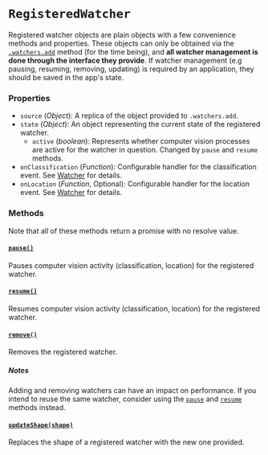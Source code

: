# `RegisteredWatcher`

Registered watcher objects are plain objects with a few convenience methods and properties. These objects can only be obtained via the [`.watchers.add`](./watchers.add.md) method (for the time being), and **all watcher management is done through the interface they provide**. If watcher management (e.g pausing, resuming, removing, updating) is required by an application, they should be saved in the app's state.

### Properties

* `source` (_Object_): A replica of the object provided to `.watchers.add`.
* `state` (_Object_): An object representing the current state of the registered watcher.
  * `active` (_boolean_): Represents whether computer vision processes are active for the watcher in question. Changed by `pause` and `resume` methods.
* `onClassification` (_Function_): Configurable handler for the classification event. See [Watcher](./watcher.md) for details.
* `onLocation` (_Function_, Optional): Configurable handler for the location event. See [Watcher](./watcher.md) for details.

### Methods

Note that all of these methods return a promise with no resolve value.

#### <a id='pause'></a>[`pause()`](#pause)

Pauses computer vision activity (classification, location) for the registered watcher.

#### <a id='resume'></a>[`resume()`](#resume)

Resumes computer vision activity (classification, location) for the registered watcher.

#### <a id='remove'></a>[`remove()`](#remove)

Removes the registered watcher.

##### Notes

Adding and removing watchers can have an impact on performance. If you intend to reuse the same watcher, consider using the [`pause`](#pause) and [`resume`](#resume) methods instead.

#### <a id='updateShape'></a>[`updateShape(shape)`](#updateShape)

Replaces the shape of a registered watcher with the new one provided. 
